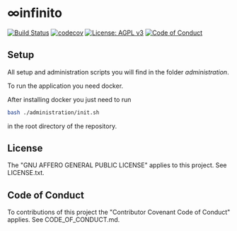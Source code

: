 # ∞infinito
[![Build Status](https://travis-ci.org/KevinFrantz/infinito.svg?branch=master)](https://travis-ci.org/KevinFrantz/infinito) [![codecov](https://codecov.io/gh/KevinFrantz/infinito/branch/master/graph/badge.svg)](https://codecov.io/gh/KevinFrantz/infinito) [![License: AGPL v3](https://img.shields.io/badge/License-AGPL%20v3-blue.svg)](https://www.gnu.org/licenses/agpl-3.0) [![Code of Conduct](https://img.shields.io/badge/%E2%9D%A4-code%20of%20conduct-blue.svg?style=flat)](https://github.com/tessel/project/blob/master/CONDUCT.md)

## Setup
All setup and administration scripts you will find in the folder *administration*.

To run the application you need docker.

After installing docker you just need to run
```bash
bash ./administration/init.sh
```
in the root directory of the repository.
## License
The "GNU AFFERO GENERAL PUBLIC LICENSE" applies to this project. See LICENSE.txt.

## Code of Conduct
To contributions of this project the "Contributor Covenant Code of Conduct" applies. See CODE_OF_CONDUCT.md.
